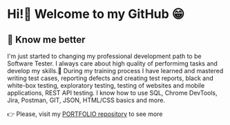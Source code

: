 # Hi!👋 Welcome to my GitHub 😁
## 👀 Know me better
I'm just started to changing my professional development path to be Software Tester. I always care about high quality of performimg tasks and develop my skills.🚀 During my training process I have learned and mastered writing test cases, reporting defects and creating test reports, black and white-box testing, exploratory testing, testing of websites and mobile applications, REST API testing.
I know how to use SQL, Chrome DevTools, Jira, Postman, GIT, JSON, HTML/CSS basics and more.

👉 Please, visit my [PORTFOLIO repository](https://github.com/MichalPwlk/Portfolio) to see more
